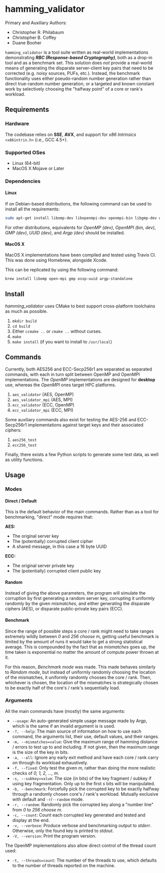 # hamming_validator

Primary and Auxiliary Authors:
* Christopher R. Philabaum  
* Christopher B. Coffey  
* Duane Booher 

`hamming_validator` is a tool suite written as real-world implementations demonstrating
***RBC (Response-based Cryptography)***, both as a drop-in tool and as a benchmark set.
This solution does _not_ provide a real-world means of generating the disparate server-client
key pairs that need to be corrected (e.g. noisy sources, PUFs, etc.). Instead, the benchmark
functionality uses either pseudo-random number generation rather than direct true-random number
generation, or a targeted and known constant work by selectively choosing the "halfway point"
of a core or rank's workload.

## Requirements

### Hardware

The codebase relies on **SSE**, **AVX**, and support for _x86 Intrinsics_ `<x86intrin.h>`
(i.e., GCC 4.5+).

### Supported OSes

* Linux (64-bit)
* MacOS X Mojave or Later

### Dependencies

#### Linux

If on Debian-based distributions, the following command can be used to install all the requirements:
```bash
sudo apt-get install libomp-dev libopenmpi-dev openmpi-bin libgmp-dev uuid-dev
```

For other distributions, equivalents for _OpenMP (dev)_, _OpenMPI (bin, dev)_, _GMP (dev)_, _UUID (dev)_,
and _Argp (dev)_ should be installed.

#### MacOS X

MacOS X implementations have been compiled and tested using Travis CI. This was done using Homebrew,
alongside Xcode.

This can be replicated by using the following command:
```zsh
brew install libomp open-mpi gmp ossp-uuid argp-standalone
```

## Install

_hamming_validator_ uses CMake to best support cross-platform toolchains as much as possible.

1. `mkdir build`
2. `cd build`
3. Either `ccmake ..` or `cmake ..` without curses.
4. `make`
5. `make install` (if you want to install to `/usr/local`)

## Commands

Currently, both AES256 and ECC-Secp256r1 are separated as separated commands, with each in turn split
between OpenMP and OpenMPI implementations. The _OpenMP_ implementations are designed for **desktop**
use, whereas the _OpenMPI_ ones target HPC platforms.

1. `aes_validator` (AES, OpenMP)
2. `aes_validator_mpi` (AES, MPI)
3. `ecc_validator` (ECC, OpenMP)
4. `ecc_validator_mpi` (ECC, MPI)

Some auxiliary commands also exist for testing the AES-256 and ECC-Secp256r1 implementations against
target keys and their associated ciphers:

1. `aes256_test`
2. `ecc256_test`

Finally, there exists a few Python scripts to generate some test data, as well as utility
functions.

## Usage

### Modes

#### Direct / Default

This is the default behavior of the main commands. Rather than as a tool for benchmarking,
"direct" mode requires that:

**AES:**
* The original server key
* The (potentially) corrupted client cipher
* A shared message, in this case a 16 byte UUID

**ECC:**
* The original server private key
* The (potentially) corrupted client public key

#### Random

Instead of giving the above parameters, the program will simulate the corruption by first 
generating a random server key, corrupting it uniformly randomly by the given _mismatches_,
and either generating the disparate ciphers (AES), or disparate public-private key pairs (ECC).

#### Benchmark

Since the range of possible steps a core / rank might need to take ranges extremely wildly
between _0_ and _256 choose_ m, getting useful benchmark is limited by the amount of runs
it would take to get a strong statistical average. This is compounded by the fact that as
_mismatches_ goes up, the time taken is exponential no matter the amount of compute power
thrown at it.

For this reason, _Benchmark mode_ was made. This made behaves similarly to _Random mode_,
but instead of uniformly randomly choosing the location of the mismatches, it uniformly
randomly chooses the core / rank. Then, whichever is chosen, the location of the mismatches
is strategically chosen to be exactly half of the core's / rank's sequentially load.

### Arguments

All the main commands have (mostly) the same arguments:

* `--usage`: An auto-generated simple usage message made by Argp, which is the same if an
invalid argument is is used.
* `-?, --help`: The main source of information on how to use each command, the arguments list,
their use, default values, and their ranges.
* `-m, --mismatches=value`: Give the maximum range of hamming distance / errors to test up to
and including. If not given, then the maximum range is the size of the key in bits.
* `-a, --all`: Ignore any early exit method and have each core / rank carry on through its
workload exhaustively.
* `-f, --fixed`: Only test the given _m_, rather than doing the more realistic checks of
_0, 1, 2, ..., m_.
* `-s, --subkey=value`: The size (in bits) of the key fragment / subkey if using key
fragmentation. Only up to the first _s_ bits will be manipulated.
* `-b, --benchmark`: Forcefully pick the corrupted key to be exactly halfway through a
randomly chosen core's / rank's workload. Mutually exclusive with default and `-r`/`--random`
mode.
* `-r, --random`: Randomly pick the corrupted key along a "number line" from _0_ to
_256 choose m_.
* `-c, --count`: Count each corrupted key generated and tested and display at the end.
* `-v, --verbose`: Produce verbose and benchmarking output to _stderr_. Otherwise, only the
found key is printed to _stdout_.
* `-V, --version`: Print the program version.

The OpenMP implementations also allow direct control of the thread count used:

* `-t, --threads=count`: The number of the threads to use, which defaults to the number of
threads reported on the machine.
